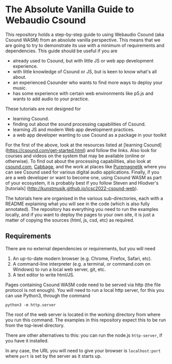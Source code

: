 The Absolute Vanilla Guide to Webaudio Csound
========

This repository holds a step-by-step guide to using Webaudio Csound (aka Csound
WASM) from an absolute vanilla perspective. This means that we are going to try to demonstrate its use with a minimum of requirements and dependencies. This guide should be useful if you are

* already used to Csound, but with little JS or web app development experience.
* with little knowledge of Csound or JS, but is keen to know what's all about.
* an experienced Csounder who wants to find more ways to deploy your music.
* has some experience with certain web environments like p5.js and wants to add audio to your practice.

These tutorials are not designed for

* learning Csound.
* finding out about the sound processing capabilities of Csound.
* learning JS and modern Web app development practices.
* a web app developer wanting to use Csound as a package in your toolkit

For the first of the above, look at the resources listed at [learning Csound] (https://csound.com/get-started.html) and follow the links. Also look for
courses and videos on the system that may be available (online or otherwise).
To find out about the processing capabilities, also look at [csound.com](https://csound.com), [Cabbage](https://cabbageaudio.com/),
and the work at places like [Puremagnetik](https://puremagnetik.com/) where you can see Csound used for various digital audio applications. Finally, if you are a web developer or want to become one, using Csound WASM as part of your ecosystem,
it is probably best if you follow Steven and Hlodver's [tutorials] (http://kunstmusik.github.io/icsc2022-csound-web).

The tutorials here are organised in the various sub-directories, each with a README explaining what you will see in the code (which is also fully annotated). The repository has everything you need to run the examples locally, and if you want to deploy the pages to your own site, it is just a matter of copying the sources (html, js, csd, etc) as required.

Requirements
----

There are no external dependencies or requirements, but you will need

1. An up-to-date modern browser (e.g. Chrome, Firefox, Safari, etc).  
2. A command-line interpreter (e.g. a terminal, or command.com on Windows) to
run a local web server, git, etc.  
3. A text editor to write html/JS.

Pages containing Csound WASM code need to be served via http (the file protocol is not enough). You will need to run a local http server, for this you can use Python3, through the command

```
python3 -m http.server
```

The root of the web server is located in the working directory from where you run this command. The examples in this repository expect this to be run from the top-level directory.

There are other alternatives to this: you can run the node.js `http-server`, if you have it installed.

In any case, the URL you will need to give your browser is `localhost:port` where `port` is set by the server as it starts up.








